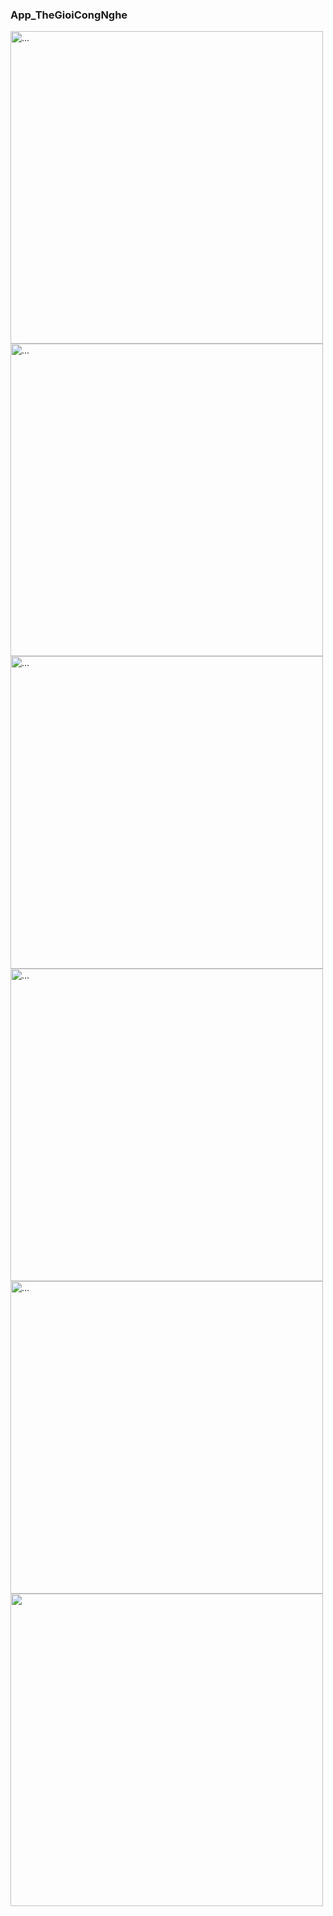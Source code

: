 ### App_TheGioiCongNghe
<img src="https://github.com/tuanvu222001/App_TheGioiCongNghe_Flutter/assets/90749065/309505b5-c89c-4dc1-92df-a5b17f961c88" alt="..." width="500" />
<img src="https://github.com/tuanvu222001/App_TheGioiCongNghe_Flutter/assets/90749065/b82d6a42-db46-48c8-ad05-c3caca822b2b" alt="..." width="500" />
<img src="https://github.com/tuanvu222001/App_TheGioiCongNghe_Flutter/assets/90749065/c0703950-c6de-442e-8c3d-9b4588e1386b" alt="..." width="500" />
<img src="https://github.com/tuanvu222001/App_TheGioiCongNghe_Flutter/assets/90749065/cd9e5b49-d0e7-4b6e-99ca-28b0b4d44135" alt="..." width="500" />
<img src="https://github.com/tuanvu222001/App_TheGioiCongNghe_Flutter/assets/90749065/abef031a-a0c7-4f2a-abd4-c5898bd305f9" alt="..." width="500" />
<img src="https://github.com/tuanvu222001/App_TheGioiCongNghe_Flutter/assets/90749065/0c4eea39-55c9-442e-9495-20d6838f425b" width="500" />

